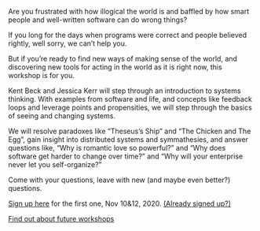Are you frustrated with how illogical the world is and baffled by how smart people and well-written software can do wrong things?

If you long for the days when programs were correct and people believed rightly, well sorry, we can’t help you.

But if you’re ready to find new ways of making sense of the world, and discovering new tools for acting in the world as it is right now, this workshop is for you.

Kent Beck and Jessica Kerr will step through an introduction to systems thinking. With examples from software and life, and concepts like feedback loops and leverage points and propensities, we will step through the basics of seeing and changing systems.

We will resolve paradoxes like “Theseus’s Ship” and “The Chicken and The Egg”, gain insight into distributed systems and symmathesies, and answer questions like, “Why is romantic love so powerful?” and “Why does software get harder to change over time?” and “Why will your enterprise never let you self-organize?”

Come with your questions, leave with new (and maybe even better?) questions.

[Sign up here](http://exploreddd.com/workshops/jessica-kerr-kent-beck.html) for the first one, Nov 10&12, 2020. [(Already signed up?)](nov20)

[Find out about future workshops](https://jessitron.ck.page/8211ec5d1a)

<script async data-uid="8211ec5d1a" src="https://jessitron.ck.page/8211ec5d1a/index.js"></script>